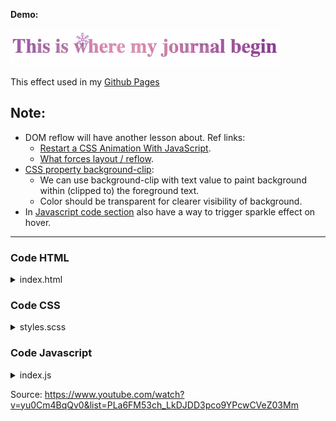 **Demo:**

![Demo Sparkle Effect](/assets/Sparkle-Effect.gif)

This effect used in my [Github Pages](https://dinhsonhai.github.io/Learning/)

## Note:
- DOM reflow will have another lesson about. Ref links:
    - [Restart a CSS Animation With JavaScript](https://www.harrytheo.com/blog/2021/02/restart-a-css-animation-with-javascript/).
    - [What forces layout / reflow](https://gist.github.com/paulirish/5d52fb081b3570c81e3a).
- [CSS property background-clip](https://developer.mozilla.org/en-US/docs/Web/CSS/background-clip):
    - We can use background-clip with text value to paint background within (clipped to) the foreground text.
    - Color should be transparent for clearer visibility of background.
- In [Javascript code section](https://github.com/DinhSonHai/Learning/blob/main/2024-Week-18/[CSS]-Sparkle-Effect.md#code-javascript) also have a way to trigger sparkle effect on hover.

---

### Code HTML
<details>
    <summary>index.html</summary>

        <!DOCTYPE html>
        <html>
        <head>
        <link rel="stylesheet" href="styles.css">
        <script defer src="index.js"></script>
        <title>Dinh Son Hai's Page</title>
        </head>
        <body>
        <h1>Welcome to my Learning Page
            <span class="magic">
            <span class="magic-star">
                <svg fill="#000000" version="1.1" id="Capa_1" xmlns="http://www.w3.org/2000/svg" xmlns:xlink="http://www.w3.org/1999/xlink" viewBox="0 0 445.891 445.891" xml:space="preserve">
                <g>
                    <g id="Layer_3_23_">
                    <path d="M385.497,164.408c6.164,0,12.256-1.634,17.618-4.729c16.854-9.729,22.647-31.354,12.919-48.204
                        c-6.288-10.888-18.009-17.651-30.588-17.651c-6.165,0-12.257,1.637-17.619,4.732c-14.028,8.102-20.384,24.442-16.511,39.416
                        l-33.854,19.543l8.903-46.357l-18.483-3.55l-11.979,62.356l-22.493,12.985l-30.245,4.972l-10.802-28.636v-26.01l48.014-41.547
                        l-12.319-14.231l-35.693,30.891V69.293c14.904-4.131,25.88-17.803,25.88-34.005C258.244,15.83,242.415,0,222.957,0
                        s-35.291,15.83-35.291,35.288c0,16.202,10.976,29.874,25.88,34.005v39.095l-35.697-30.891l-12.313,14.231l48.01,41.547v25.952
                        l-10.822,28.693l-30.213-4.969l-22.508-12.991l-11.972-62.351l-18.484,3.55l8.903,46.354L94.593,137.97
                        c3.874-14.974-2.481-31.314-16.511-39.416c-5.359-3.096-11.454-4.729-17.618-4.729c-12.583,0-24.3,6.761-30.585,17.648
                        c-4.715,8.161-5.965,17.673-3.525,26.775c2.439,9.108,8.279,16.717,16.444,21.429c5.359,3.096,11.451,4.732,17.618,4.732
                        c9.356,0,18.235-3.749,24.76-10.146l33.863,19.549l-44.599,15.47l6.167,17.782l59.987-20.806l22.476,12.979l19.433,23.708
                        l-19.434,23.707l-22.476,12.979l-59.984-20.806l-6.17,17.783l44.599,15.469l-33.863,19.55
                        c-6.524-6.397-15.403-10.144-24.76-10.144c-6.167,0-12.259,1.633-17.618,4.729c-16.856,9.729-22.648,31.354-12.919,48.204
                        c6.285,10.888,18.006,17.651,30.585,17.651c6.167,0,12.259-1.638,17.618-4.732c8.165-4.712,14.005-12.323,16.444-21.43
                        c1.604-5.988,1.601-12.148,0.079-17.992l33.845-19.537l-8.903,46.354l18.484,3.551l11.972-62.353l22.508-12.989l30.213-4.971
                        l10.822,28.694v25.952l-48.01,41.545l12.316,14.232l35.694-30.888v39.093c-14.901,4.131-25.88,17.803-25.88,34.004
                        c0,19.459,15.833,35.289,35.291,35.289c19.458,0,35.288-15.83,35.288-35.289c0-16.201-10.976-29.873-25.88-34.004v-39.096
                        l35.697,30.891l12.315-14.232l-48.014-41.545v-26.01l10.801-28.638l30.246,4.972l22.493,12.986l11.978,62.354l18.484-3.549
                        l-8.903-46.354l33.854,19.543c-3.873,14.974,2.48,31.313,16.511,39.416c5.362,3.097,11.454,4.729,17.619,4.729
                        c12.579,0,24.3-6.762,30.588-17.648c9.729-16.85,3.935-38.475-12.919-48.204c-5.362-3.097-11.454-4.731-17.618-4.731
                        c-9.358,0-18.238,3.748-24.763,10.146l-33.86-19.552l44.598-15.467l-6.167-17.783l-59.988,20.806l-22.521-13.003l-19.409-23.682
                        l19.409-23.686l22.521-13.001l59.988,20.806l6.167-17.782l-44.598-15.47l33.86-19.549
                        C367.259,160.662,376.138,164.408,385.497,164.408z M377.239,114.854c2.502-1.443,5.341-2.212,8.207-2.212
                        c5.879,0,11.354,3.159,14.286,8.24c4.542,7.865,1.837,17.954-6.025,22.497c-2.506,1.443-5.344,2.212-8.21,2.212
                        c-5.88,0-11.354-3.159-14.286-8.24C366.669,129.486,369.374,119.397,377.239,114.854z M74.699,137.351
                        c-2.929,5.081-8.406,8.24-14.283,8.24c-2.866,0-5.708-0.766-8.21-2.21c-3.81-2.202-6.534-5.752-7.675-10.004
                        c-1.138-4.246-0.554-8.686,1.646-12.495c2.933-5.081,8.41-8.237,14.287-8.237c2.866,0,5.708,0.766,8.21,2.213
                        C76.539,119.397,79.241,129.486,74.699,137.351z M76.345,321.035c-1.138,4.252-3.861,7.803-7.671,10.002
                        c-2.502,1.443-5.344,2.213-8.21,2.213c-5.876,0-11.354-3.159-14.287-8.24c-4.542-7.865-1.837-17.954,6.028-22.497
                        c2.502-1.446,5.344-2.212,8.21-2.212c5.877,0,11.354,3.159,14.283,8.24C76.902,312.35,77.483,316.787,76.345,321.035z
                        M371.211,308.541c2.936-5.081,8.406-8.24,14.286-8.24c2.866,0,5.704,0.766,8.21,2.209c7.862,4.542,10.567,14.635,6.025,22.5
                        c-2.933,5.081-8.407,8.236-14.286,8.236c-2.866,0-5.705-0.766-8.207-2.213C369.374,326.494,366.669,316.406,371.211,308.541z
                        M206.488,35.288c0-9.078,7.387-16.469,16.468-16.469c9.078,0,16.465,7.391,16.465,16.469c0,9.081-7.388,16.469-16.465,16.469
                        C213.875,51.757,206.488,44.369,206.488,35.288z M239.425,410.604c0,9.078-7.392,16.469-16.469,16.469
                        c-9.082,0-16.468-7.391-16.468-16.469c0-9.082,7.387-16.469,16.468-16.469C232.034,394.135,239.425,401.521,239.425,410.604z
                        M253.518,240.6l-14.907-2.451l-10.334,5.963l-5.332,14.138l-5.332-14.138l-10.332-5.963l-14.913,2.451l9.581-11.689v-11.929
                        l-9.581-11.689l14.913,2.451l10.332-5.962l5.332-14.138l5.333,14.138l10.334,5.962l14.907-2.451l-9.578,11.689v11.929
                        L253.518,240.6z"/>
                    </g>
                </g>
                </svg>
            </span>
            <span class="magic-star">
                <svg fill="#000000" version="1.1" id="Capa_1" xmlns="http://www.w3.org/2000/svg" xmlns:xlink="http://www.w3.org/1999/xlink" viewBox="0 0 445.891 445.891" xml:space="preserve">
                <g>
                    <g id="Layer_3_23_">
                    <path d="M385.497,164.408c6.164,0,12.256-1.634,17.618-4.729c16.854-9.729,22.647-31.354,12.919-48.204
                        c-6.288-10.888-18.009-17.651-30.588-17.651c-6.165,0-12.257,1.637-17.619,4.732c-14.028,8.102-20.384,24.442-16.511,39.416
                        l-33.854,19.543l8.903-46.357l-18.483-3.55l-11.979,62.356l-22.493,12.985l-30.245,4.972l-10.802-28.636v-26.01l48.014-41.547
                        l-12.319-14.231l-35.693,30.891V69.293c14.904-4.131,25.88-17.803,25.88-34.005C258.244,15.83,242.415,0,222.957,0
                        s-35.291,15.83-35.291,35.288c0,16.202,10.976,29.874,25.88,34.005v39.095l-35.697-30.891l-12.313,14.231l48.01,41.547v25.952
                        l-10.822,28.693l-30.213-4.969l-22.508-12.991l-11.972-62.351l-18.484,3.55l8.903,46.354L94.593,137.97
                        c3.874-14.974-2.481-31.314-16.511-39.416c-5.359-3.096-11.454-4.729-17.618-4.729c-12.583,0-24.3,6.761-30.585,17.648
                        c-4.715,8.161-5.965,17.673-3.525,26.775c2.439,9.108,8.279,16.717,16.444,21.429c5.359,3.096,11.451,4.732,17.618,4.732
                        c9.356,0,18.235-3.749,24.76-10.146l33.863,19.549l-44.599,15.47l6.167,17.782l59.987-20.806l22.476,12.979l19.433,23.708
                        l-19.434,23.707l-22.476,12.979l-59.984-20.806l-6.17,17.783l44.599,15.469l-33.863,19.55
                        c-6.524-6.397-15.403-10.144-24.76-10.144c-6.167,0-12.259,1.633-17.618,4.729c-16.856,9.729-22.648,31.354-12.919,48.204
                        c6.285,10.888,18.006,17.651,30.585,17.651c6.167,0,12.259-1.638,17.618-4.732c8.165-4.712,14.005-12.323,16.444-21.43
                        c1.604-5.988,1.601-12.148,0.079-17.992l33.845-19.537l-8.903,46.354l18.484,3.551l11.972-62.353l22.508-12.989l30.213-4.971
                        l10.822,28.694v25.952l-48.01,41.545l12.316,14.232l35.694-30.888v39.093c-14.901,4.131-25.88,17.803-25.88,34.004
                        c0,19.459,15.833,35.289,35.291,35.289c19.458,0,35.288-15.83,35.288-35.289c0-16.201-10.976-29.873-25.88-34.004v-39.096
                        l35.697,30.891l12.315-14.232l-48.014-41.545v-26.01l10.801-28.638l30.246,4.972l22.493,12.986l11.978,62.354l18.484-3.549
                        l-8.903-46.354l33.854,19.543c-3.873,14.974,2.48,31.313,16.511,39.416c5.362,3.097,11.454,4.729,17.619,4.729
                        c12.579,0,24.3-6.762,30.588-17.648c9.729-16.85,3.935-38.475-12.919-48.204c-5.362-3.097-11.454-4.731-17.618-4.731
                        c-9.358,0-18.238,3.748-24.763,10.146l-33.86-19.552l44.598-15.467l-6.167-17.783l-59.988,20.806l-22.521-13.003l-19.409-23.682
                        l19.409-23.686l22.521-13.001l59.988,20.806l6.167-17.782l-44.598-15.47l33.86-19.549
                        C367.259,160.662,376.138,164.408,385.497,164.408z M377.239,114.854c2.502-1.443,5.341-2.212,8.207-2.212
                        c5.879,0,11.354,3.159,14.286,8.24c4.542,7.865,1.837,17.954-6.025,22.497c-2.506,1.443-5.344,2.212-8.21,2.212
                        c-5.88,0-11.354-3.159-14.286-8.24C366.669,129.486,369.374,119.397,377.239,114.854z M74.699,137.351
                        c-2.929,5.081-8.406,8.24-14.283,8.24c-2.866,0-5.708-0.766-8.21-2.21c-3.81-2.202-6.534-5.752-7.675-10.004
                        c-1.138-4.246-0.554-8.686,1.646-12.495c2.933-5.081,8.41-8.237,14.287-8.237c2.866,0,5.708,0.766,8.21,2.213
                        C76.539,119.397,79.241,129.486,74.699,137.351z M76.345,321.035c-1.138,4.252-3.861,7.803-7.671,10.002
                        c-2.502,1.443-5.344,2.213-8.21,2.213c-5.876,0-11.354-3.159-14.287-8.24c-4.542-7.865-1.837-17.954,6.028-22.497
                        c2.502-1.446,5.344-2.212,8.21-2.212c5.877,0,11.354,3.159,14.283,8.24C76.902,312.35,77.483,316.787,76.345,321.035z
                        M371.211,308.541c2.936-5.081,8.406-8.24,14.286-8.24c2.866,0,5.704,0.766,8.21,2.209c7.862,4.542,10.567,14.635,6.025,22.5
                        c-2.933,5.081-8.407,8.236-14.286,8.236c-2.866,0-5.705-0.766-8.207-2.213C369.374,326.494,366.669,316.406,371.211,308.541z
                        M206.488,35.288c0-9.078,7.387-16.469,16.468-16.469c9.078,0,16.465,7.391,16.465,16.469c0,9.081-7.388,16.469-16.465,16.469
                        C213.875,51.757,206.488,44.369,206.488,35.288z M239.425,410.604c0,9.078-7.392,16.469-16.469,16.469
                        c-9.082,0-16.468-7.391-16.468-16.469c0-9.082,7.387-16.469,16.468-16.469C232.034,394.135,239.425,401.521,239.425,410.604z
                        M253.518,240.6l-14.907-2.451l-10.334,5.963l-5.332,14.138l-5.332-14.138l-10.332-5.963l-14.913,2.451l9.581-11.689v-11.929
                        l-9.581-11.689l14.913,2.451l10.332-5.962l5.332-14.138l5.333,14.138l10.334,5.962l14.907-2.451l-9.578,11.689v11.929
                        L253.518,240.6z"/>
                    </g>
                </g>
                </svg>
            </span>
            <span class="magic-star">
                <svg fill="#000000" version="1.1" id="Capa_1" xmlns="http://www.w3.org/2000/svg" xmlns:xlink="http://www.w3.org/1999/xlink" viewBox="0 0 445.891 445.891" xml:space="preserve">
                <g>
                    <g id="Layer_3_23_">
                    <path d="M385.497,164.408c6.164,0,12.256-1.634,17.618-4.729c16.854-9.729,22.647-31.354,12.919-48.204
                        c-6.288-10.888-18.009-17.651-30.588-17.651c-6.165,0-12.257,1.637-17.619,4.732c-14.028,8.102-20.384,24.442-16.511,39.416
                        l-33.854,19.543l8.903-46.357l-18.483-3.55l-11.979,62.356l-22.493,12.985l-30.245,4.972l-10.802-28.636v-26.01l48.014-41.547
                        l-12.319-14.231l-35.693,30.891V69.293c14.904-4.131,25.88-17.803,25.88-34.005C258.244,15.83,242.415,0,222.957,0
                        s-35.291,15.83-35.291,35.288c0,16.202,10.976,29.874,25.88,34.005v39.095l-35.697-30.891l-12.313,14.231l48.01,41.547v25.952
                        l-10.822,28.693l-30.213-4.969l-22.508-12.991l-11.972-62.351l-18.484,3.55l8.903,46.354L94.593,137.97
                        c3.874-14.974-2.481-31.314-16.511-39.416c-5.359-3.096-11.454-4.729-17.618-4.729c-12.583,0-24.3,6.761-30.585,17.648
                        c-4.715,8.161-5.965,17.673-3.525,26.775c2.439,9.108,8.279,16.717,16.444,21.429c5.359,3.096,11.451,4.732,17.618,4.732
                        c9.356,0,18.235-3.749,24.76-10.146l33.863,19.549l-44.599,15.47l6.167,17.782l59.987-20.806l22.476,12.979l19.433,23.708
                        l-19.434,23.707l-22.476,12.979l-59.984-20.806l-6.17,17.783l44.599,15.469l-33.863,19.55
                        c-6.524-6.397-15.403-10.144-24.76-10.144c-6.167,0-12.259,1.633-17.618,4.729c-16.856,9.729-22.648,31.354-12.919,48.204
                        c6.285,10.888,18.006,17.651,30.585,17.651c6.167,0,12.259-1.638,17.618-4.732c8.165-4.712,14.005-12.323,16.444-21.43
                        c1.604-5.988,1.601-12.148,0.079-17.992l33.845-19.537l-8.903,46.354l18.484,3.551l11.972-62.353l22.508-12.989l30.213-4.971
                        l10.822,28.694v25.952l-48.01,41.545l12.316,14.232l35.694-30.888v39.093c-14.901,4.131-25.88,17.803-25.88,34.004
                        c0,19.459,15.833,35.289,35.291,35.289c19.458,0,35.288-15.83,35.288-35.289c0-16.201-10.976-29.873-25.88-34.004v-39.096
                        l35.697,30.891l12.315-14.232l-48.014-41.545v-26.01l10.801-28.638l30.246,4.972l22.493,12.986l11.978,62.354l18.484-3.549
                        l-8.903-46.354l33.854,19.543c-3.873,14.974,2.48,31.313,16.511,39.416c5.362,3.097,11.454,4.729,17.619,4.729
                        c12.579,0,24.3-6.762,30.588-17.648c9.729-16.85,3.935-38.475-12.919-48.204c-5.362-3.097-11.454-4.731-17.618-4.731
                        c-9.358,0-18.238,3.748-24.763,10.146l-33.86-19.552l44.598-15.467l-6.167-17.783l-59.988,20.806l-22.521-13.003l-19.409-23.682
                        l19.409-23.686l22.521-13.001l59.988,20.806l6.167-17.782l-44.598-15.47l33.86-19.549
                        C367.259,160.662,376.138,164.408,385.497,164.408z M377.239,114.854c2.502-1.443,5.341-2.212,8.207-2.212
                        c5.879,0,11.354,3.159,14.286,8.24c4.542,7.865,1.837,17.954-6.025,22.497c-2.506,1.443-5.344,2.212-8.21,2.212
                        c-5.88,0-11.354-3.159-14.286-8.24C366.669,129.486,369.374,119.397,377.239,114.854z M74.699,137.351
                        c-2.929,5.081-8.406,8.24-14.283,8.24c-2.866,0-5.708-0.766-8.21-2.21c-3.81-2.202-6.534-5.752-7.675-10.004
                        c-1.138-4.246-0.554-8.686,1.646-12.495c2.933-5.081,8.41-8.237,14.287-8.237c2.866,0,5.708,0.766,8.21,2.213
                        C76.539,119.397,79.241,129.486,74.699,137.351z M76.345,321.035c-1.138,4.252-3.861,7.803-7.671,10.002
                        c-2.502,1.443-5.344,2.213-8.21,2.213c-5.876,0-11.354-3.159-14.287-8.24c-4.542-7.865-1.837-17.954,6.028-22.497
                        c2.502-1.446,5.344-2.212,8.21-2.212c5.877,0,11.354,3.159,14.283,8.24C76.902,312.35,77.483,316.787,76.345,321.035z
                        M371.211,308.541c2.936-5.081,8.406-8.24,14.286-8.24c2.866,0,5.704,0.766,8.21,2.209c7.862,4.542,10.567,14.635,6.025,22.5
                        c-2.933,5.081-8.407,8.236-14.286,8.236c-2.866,0-5.705-0.766-8.207-2.213C369.374,326.494,366.669,316.406,371.211,308.541z
                        M206.488,35.288c0-9.078,7.387-16.469,16.468-16.469c9.078,0,16.465,7.391,16.465,16.469c0,9.081-7.388,16.469-16.465,16.469
                        C213.875,51.757,206.488,44.369,206.488,35.288z M239.425,410.604c0,9.078-7.392,16.469-16.469,16.469
                        c-9.082,0-16.468-7.391-16.468-16.469c0-9.082,7.387-16.469,16.468-16.469C232.034,394.135,239.425,401.521,239.425,410.604z
                        M253.518,240.6l-14.907-2.451l-10.334,5.963l-5.332,14.138l-5.332-14.138l-10.332-5.963l-14.913,2.451l9.581-11.689v-11.929
                        l-9.581-11.689l14.913,2.451l10.332-5.962l5.332-14.138l5.333,14.138l10.334,5.962l14.907-2.451l-9.578,11.689v11.929
                        L253.518,240.6z"/>
                    </g>
                </g>
                </svg>
            </span>
            <span class="magic-text">This is where my journal begin</span>
            </span>
        </h1>
        <p>This page is only for my Learning process purpose. The code may come from different sources and will be listed in repo.</p>
        </body>
        </html>
</details>

### Code CSS
<details>
    <summary>styles.scss</summary>

            :root {  
                --purple: rgb(123, 31, 162);
                --violet: rgb(103, 58, 183);
                --pink: rgb(244, 143, 177);
            }

            @keyframes background-pan {
                from {
                    background-position: 0% center;
                }
                to {
                    background-position: -200% center;
                }
            }

            @keyframes scale {
                from, to {
                    transform: scale(0);
                }
                50% {
                    transform: scale(1);
                }
            }

            @keyframes rotate {
                from {
                    transform: rotate(0deg);
                }
                to {
                    transform: rotate(180deg);
                }
            }

            body {
                margin: 0px;
                height: 100vh;
                display: grid;
                place-items: center;
            }

            h1 {
                text-align: center;
            }

            .magic {
                display: inline-block;
                position: relative;
                cursor: default;
                user-select: none;
            }

            .magic > .magic-star {
                --size: clamp(20px, 1.5vw, 30px);
                animation: scale 700ms ease forwards;
                display: block;
                height: var(--size);
                left: var(--star-left);
                position: absolute;
                top: var(--star-top);
                width: var(--size);
            }

            .magic > .magic-star > svg {
                animation: rotate 1000ms linear infinite;
                display: block;
                opacity: 0.7;
                fill: var(--violet);
            }

            .magic > .magic-text {
                background: linear-gradient(to right, var(--purple), var(--violet), var(--pink), var(--purple));
                white-space: nowrap;
                background-clip: text;
                -webkit-background-clip: text;
                -webkit-text-fill-color: transparent;
                background-size: 200%;
                animation: background-pan 3s linear infinite;
            }

</details>


### Code Javascript
<details>
    <summary>index.js</summary>

            let index = 0, interval = 1000;

            const rand = (min, max) => Math.floor(Math.random() * (max - min + 1)) + min;

            const animate = (star) => {
            star.style.setProperty('--star-left', `${rand(-10, 100)}%`);
            star.style.setProperty('--star-top', `${rand(-40, 80)}%`);
            star.style.animation = "none";
            star.offsetHeight;
            star.style.animation = "";
            }


            for (const star of document.getElementsByClassName('magic-star')) {
            setTimeout(() => {
                animate(star);
                setInterval(() => animate(star), 1000);
            }, index++ * (interval / 3));
            }


            /* -- ↓↓↓ If you want the sparkle effect to only occur on hover, open below code ↓↓↓ -- */

            // let timeouts = [], intervals = [];

            // const rand = (min, max) => Math.floor(Math.random() * (max - min + 1)) + min;

            // const animate = (star) => {
            //   star.style.setProperty('--star-left', `${rand(-10, 100)}%`);
            //   star.style.setProperty('--star-top', `${rand(-40, 80)}%`);
            //   star.style.animation = "none";
            //   star.offsetHeight;
            //   star.style.animation = "";
            // }

            // const magic = document.querySelector(".magic");

            // magic.onmouseenter = () => {
            //   let index = 1;
            
            //   for(const star of document.getElementsByClassName("magic-star")) {
            //     timeouts.push(setTimeout(() => {  
            //       animate(star);
                
            //       intervals.push(setInterval(() => animate(star), 1000));
            //     }, index++ * 300));
            //   };
            // }

            // magic.onmouseleave = () => {
            //   for(const t of timeouts) clearTimeout(t);  
            //   for(const i of intervals) clearInterval(i);
            
            //   timeouts = [];
            //   intervals = [];
            // }
</details>

Source: https://www.youtube.com/watch?v=yu0Cm4BqQv0&list=PLa6FM53ch_LkDJDD3pco9YPcwCVeZ03Mm
